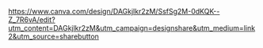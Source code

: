 https://www.canva.com/design/DAGkjlkr2zM/SsfSg2M-0dKQK--Z_7R6vA/edit?utm_content=DAGkjlkr2zM&utm_campaign=designshare&utm_medium=link2&utm_source=sharebutton
